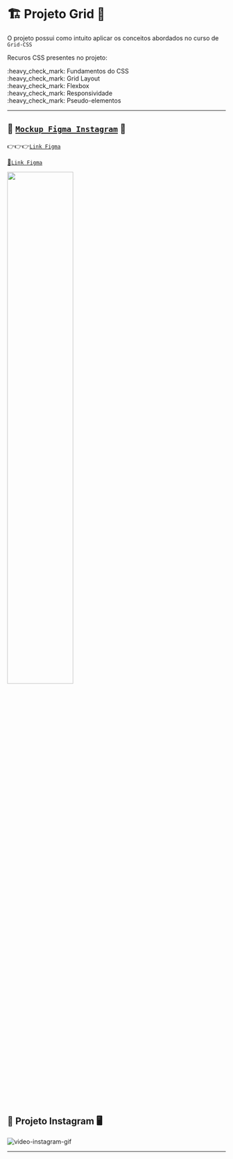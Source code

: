 # :building_construction: Projeto Grid :construction:

O projeto possui como intuito aplicar os conceitos abordados no curso de `Grid-CSS`

<p>Recuros CSS presentes no projeto:</p>

<p>
    :heavy_check_mark: Fundamentos do CSS <br>
    :heavy_check_mark: Grid Layout <br>
    :heavy_check_mark: Flexbox <br>
    :heavy_check_mark: Responsividade <br>
    :heavy_check_mark: Pseudo-elementos <br>
</p>

---

## 🎨 [`Mockup Figma Instagram`](https://www.figma.com/file/BQxUWevqbZ3kvjtQ0cRPn9/CSS-Grid?type=design&node-id=143%3A2&mode=design&t=4PFnPRUUXmOh5k4S-1) :selfie:

:point_right::point_right::point_right:[`Link Figma`](https://www.figma.com/file/BQxUWevqbZ3kvjtQ0cRPn9/CSS-Grid?type=design&node-id=143%3A2&mode=design&t=4PFnPRUUXmOh5k4S-1) 

[:calling:`Link Figma`](https://www.figma.com/file/BQxUWevqbZ3kvjtQ0cRPn9/CSS-Grid?type=design&node-id=143%3A2&mode=design&t=4PFnPRUUXmOh5k4S-1)

[](https://github.com/FabioFlorencio/Grid-CSS/blob/master/img/%F0%9F%92%BB%20Desktop.png)
<img src="/img/💻 Desktop.png" width="55%">

## :iphone: Projeto Instagram :desktop_computer: 

![video-instagram-gif](https://github.com/FabioFlorencio/Grid-CSS/assets/78650091/ae0b543f-4b2c-4e3b-8430-461cdf45e162)

---



